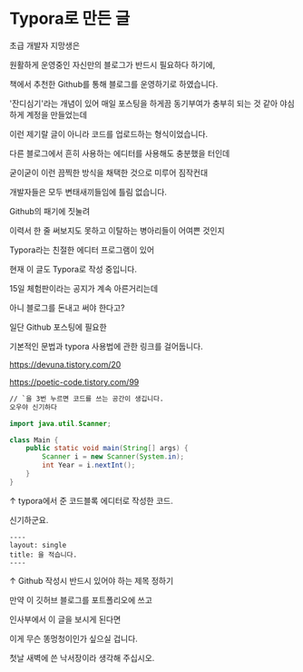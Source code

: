 # Typora로 만든 글



초급 개발자 지망생은

원활하게 운영중인 자신만의 블로그가 반드시 필요하다 하기에,

책에서 추천한 Github를 통해 블로그를 운영하기로 하였습니다.

'잔디심기'라는 개념이 있어 매일 포스팅을 하게끔 동기부여가 충부히 되는 것 같아 야심하게 계정을 만들었는데

이런 제기랄 글이 아니라 코드를 업로드하는 형식이었습니다.

다른 블로그에서 흔히 사용하는 에디터를 사용해도 충분했을 터인데

굳이굳이 이런 끔찍한 방식을 채택한 것으로 미루어 짐작컨대

개발자들은 모두 변태새끼들임에 틀림 없습니다.



Github의 패기에 짓눌려

이력서 한 줄 써보지도 못하고 이탈하는 병아리들이 어여쁜 것인지

Typora라는 친절한 에디터 프로그램이 있어 

현재 이 글도 Typora로 작성 중입니다.



15일 체험판이라는 공지가 계속 아른거리는데

아니 블로그를 돈내고 써야 한다고?



일단 Github 포스팅에 필요한

기본적인 문법과 typora 사용법에 관한 링크를 걸어둡니다. 



https://devuna.tistory.com/20

https://poetic-code.tistory.com/99



```html
// `을 3번 누르면 코드를 쓰는 공간이 생깁니다.
오우야 신기하다
```



```java
import java.util.Scanner;

class Main {
    public static void main(String[] args) {
        Scanner i = new Scanner(System.in);
        int Year = i.nextInt();
    }
}
```

↑ typora에서 준 코드블록 에디터로 작성한 코드.

신기하군요.



```
----
layout: single
title: 을 적습니다.
----
```

↑ Github 작성시 반드시 있어야 하는 제목 정하기



만약 이 깃허브 블로그를 포트폴리오에 쓰고

인사부에서 이 글을 보시게 된다면

이게 무슨 똥멍청이인가 싶으실 겁니다.

첫날 새벽에 쓴 낙서장이라 생각해 주십시오.
